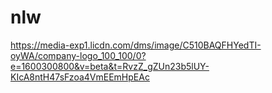 # nlw
https://media-exp1.licdn.com/dms/image/C510BAQFHYedTI-oyWA/company-logo_100_100/0?e=1600300800&v=beta&t=RvzZ_gZUn23b5lUY-KIcA8ntH47sFzoa4VmEEmHpEAc
